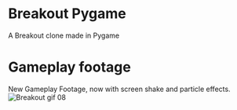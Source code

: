 # Breakout Pygame
 A Breakout clone made in Pygame

# Gameplay footage
 New Gameplay Footage, now with screen shake and particle effects.
 ![Breakout gif 08](https://user-images.githubusercontent.com/102329519/177646048-3c024c45-c2df-4ef4-be88-16c4a0e25c9d.gif)
